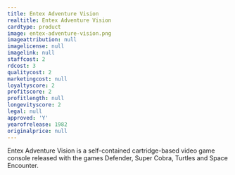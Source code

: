 ```yaml
---
title: Entex Adventure Vision
realtitle: Entex Adventure Vision
cardtype: product
image: entex-adventure-vision.png
imageattribution: null
imagelicense: null
imagelink: null
staffcost: 2
rdcost: 3
qualitycost: 2
marketingcost: null
loyaltyscore: 2
profitscore: 2
profitlength: null
longevityscore: 2
legal: null
approved: 'Y'
yearofrelease: 1982
originalprice: null
---
```


Entex Adventure Vision is a self-contained cartridge-based video game console released with the games Defender, Super Cobra, Turtles and Space Encounter.
